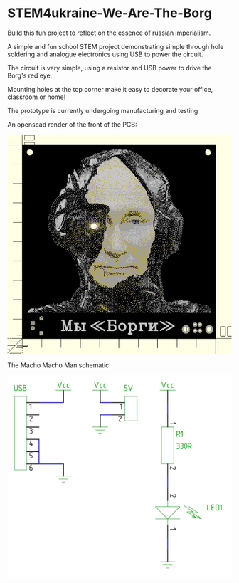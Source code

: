 # STEM4ukraine-We-Are-The-Borg

Build this fun project to reflect on the essence of russian imperialism.

A simple and fun school STEM project demonstrating simple through hole soldering and analogue electronics using USB to power the circuit.

The circuit is very simple, using a resistor and USB power to drive the Borg's red eye.

Mounting holes at the top corner make it easy to decorate your office, classroom or home!

The prototype is currently undergoing manufacturing and testing

An openscad render of the front of the PCB:

![prototype front](images/STEM4ukraine-We-Are-The-Borg-v1-openscad.png)

The Macho Macho Man schematic:

![prototype front](hardware/STEM4ukraine-We-Are-The-Borg-v1.svg)

